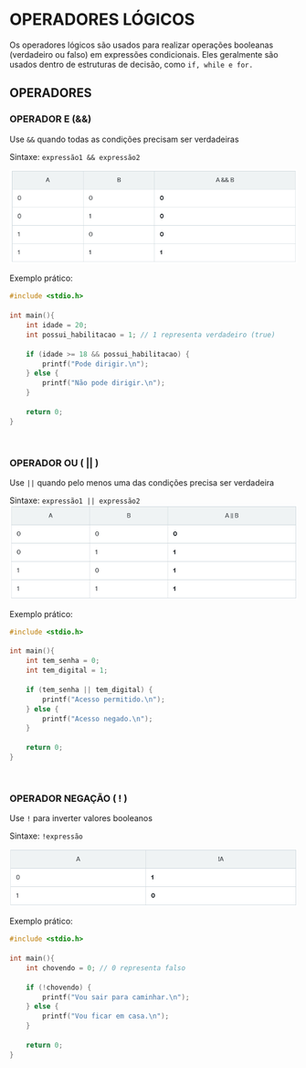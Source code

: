 # OPERADORES LÓGICOS

Os operadores lógicos são usados para realizar operações booleanas (verdadeiro ou falso) em expressões condicionais. Eles geralmente são usados dentro de estruturas de decisão, como ``if, while e for.``


## OPERADORES

### OPERADOR E (&&)

Use ``&&`` quando todas as condições precisam ser verdadeiras

Sintaxe: `expressão1 && expressão2`

![Tabela Verdade E](../IMG/tabela_verdade_E.png)
<br>

Exemplo prático:

~~~c
#include <stdio.h>

int main(){
    int idade = 20;
    int possui_habilitacao = 1; // 1 representa verdadeiro (true)

    if (idade >= 18 && possui_habilitacao) {
        printf("Pode dirigir.\n");
    } else {
        printf("Não pode dirigir.\n");
    }

    return 0;
}
~~~
<br>


### OPERADOR OU ( || )
Use ``||`` quando pelo menos uma das condições precisa ser verdadeira

Sintaxe: `expressão1 || expressão2`
![Tabela Verdade OU](../IMG/tabela_verdade_OU.png)
<br>

Exemplo prático:

~~~c
#include <stdio.h>

int main(){
    int tem_senha = 0;
    int tem_digital = 1;

    if (tem_senha || tem_digital) {
        printf("Acesso permitido.\n");
    } else {
        printf("Acesso negado.\n");
    }

    return 0;
}
~~~

<br>

### OPERADOR NEGAÇÃO ( ! )
Use `!` para inverter valores booleanos

Sintaxe: `!expressão`

![Tabela Verdade NEGAÇÃO](../IMG/tabela_verdade_NAO.png)
<br>

Exemplo prático:

~~~c
#include <stdio.h>

int main(){
    int chovendo = 0; // 0 representa falso

    if (!chovendo) {
        printf("Vou sair para caminhar.\n");
    } else {
        printf("Vou ficar em casa.\n");
    }

    return 0;
}
~~~

<br>





